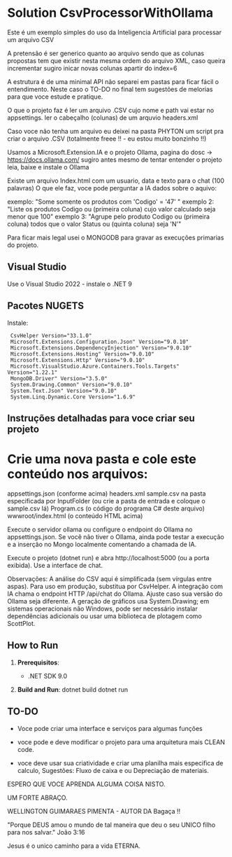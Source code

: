 # Solution CsvProcessorWithOllama

Este é um exemplo simples do uso da Inteligencia Artificial para processar um arquivo CSV

A pretensão é ser generico quanto ao arquivo sendo que as colunas propostas tem que existir nesta
mesma ordem do arquivo XML, caso queira incrementar sugiro inicar novas colunas apartir do index=6

A estrutura é de uma minimal API não separei em pastas para ficar fácil o entendimento. 
Neste caso o TO-DO no final tem sugestões de melorias para que voce estude e pratique.

O que o projeto faz é ler um arquivo .CSV cujo nome e path vai estar no appsettings.
ler o cabeçalho (colunas) de um arquvio headers.xml

Caso voce não tenha um arquivo eu deixei na pasta PHYTON um script pra criar o arquivo .CSV
(totalmente freee !! - eu estou muito bonzinho !!)

Usamos a Microsoft.Extension.IA e o projeto Ollama, pagina do dosc -> https://docs.ollama.com/
sugiro antes mesmo de tentar entender o projeto leia, baixe e instale o Ollama

Existe um arquivo Index.html com um usuario, data e texto para o chat (100 palavras)
O que ele faz, voce pode perguntar a IA dados sobre o aquivo:

exemplo: "Some somente os produtos com 'Codigo' = '47' "
exemplo 2: "Liste os produtos Codigo ou (primeira coluna) cujo valor calculado seja menor que 100"
exemplo 3: "Agrupe pelo produto Codigo ou (primeira coluna) todos que o valor Status ou (quinta coluna) seja 'N'"

Para ficar mais legal usei o MONGODB para gravar as execuções primarias do projeto.

## Visual Studio

Use o Visual Studio 2022 - instale o .NET 9

## Pacotes NUGETS

Instale:

     CsvHelper Version="33.1.0"
     Microsoft.Extensions.Configuration.Json" Version="9.0.10"
     Microsoft.Extensions.DependencyInjection" Version="9.0.10"
     Microsoft.Extensions.Hosting" Version="9.0.10"
     Microsoft.Extensions.Http" Version="9.0.10"
     Microsoft.VisualStudio.Azure.Containers.Tools.Targets" Version="1.22.1"
     MongoDB.Driver" Version="3.5.0"
     System.Drawing.Common" Version="9.0.10"
     System.Text.Json" Version="9.0.10"
     System.Linq.Dynamic.Core Version="1.6.9"

## Instruções detalhadas para voce criar seu projeto

# Crie uma nova pasta e cole este conteúdo nos arquivos:
appsettings.json (conforme acima)
headers.xml
sample.csv na pasta especificada por InputFolder (ou crie a pasta de entrada e coloque o sample.csv lá)
Program.cs (o código do programa C# deste arquivo)
wwwroot/index.html (o conteúdo HTML acima)

Execute o servidor ollama ou configure o endpoint do Ollama no appsettings.json. Se você não tiver o Ollama, 
        ainda pode testar a execução e a inserção no Mongo localmente comentando a chamada de IA.

Execute o projeto (dotnet run) e abra http://localhost:5000 (ou a porta exibida). Use a interface de chat.

Observações:
A análise do CSV aqui é simplificada (sem vírgulas entre aspas). Para uso em produção, substitua por CsvHelper.
A integração com IA chama o endpoint HTTP /api/chat do Ollama. Ajuste caso sua versão do Ollama seja diferente.
A geração de gráficos usa System.Drawing; em sistemas operacionais não Windows, pode ser necessário instalar dependências adicionais ou usar uma biblioteca de plotagem como ScottPlot.

## How to Run

1. **Prerequisitos**:
   - .NET SDK 9.0

2. **Build and Run**:
   dotnet build
   dotnet run

## TO-DO

- Voce pode criar uma interface e serviços para algumas funções 

- voce pode e deve modificar o projeto para uma arquitetura mais CLEAN code.

- voce deve usar sua criatividade e criar uma planilha mais especifica de calculo, 
  Sugestões: Fluxo de caixa e ou Depreciação de materiais.

ESPERO QUE VOCE APRENDA ALGUMA COISA NISTO. 

UM FORTE ABRAÇO.

WELLINGTON GUIMARAES PIMENTA - AUTOR DA Bagaça !!

"Porque DEUS amou o mundo de tal maneira que deu o seu UNICO filho para nos salvar." João 3:16


Jesus é o unico caminho para a vida ETERNA. 
